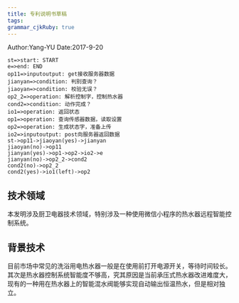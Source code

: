 ```yaml
---
title: 专利说明书草稿
tags: 
grammar_cjkRuby: true
---
```

Author:Yang-YU
Date:2017-9-20

```flow
st=>start: START
e=>end: END
op11=>inputoutput: get接收服务器数据
jianyan=>condition: 判别查询？
jiaoyan=>condition: 校验无误？
op2_2=>operation: 解析控制字，控制热水器
cond2=>condition: 动作完成？
io1=>operation: 返回状态
op1=>operation: 查询传感器数据，读取设置
op2=>operation: 生成状态字，准备上传
io2=>inputoutput: post向服务器返回数据
st->op11->jiaoyan(yes)->jianyan
jiaoyan(no)->op11
jianyan(yes)->op1->op2->io2->e
jianyan(no)->op2_2->cond2
cond2(no)->op2_2
cond2(yes)->io1(left)->op2

```
## **技术领域**

本发明涉及厨卫电器技术领域，特别涉及一种使用微信小程序的热水器远程智能控制系统。

## **背景技术**

目前市场中常见的洗浴用电热水器一般是在使用前打开电源开关，等待时间较长。其次是热水器控制系统智能度不够高，究其原因是当前承压式热水器改进难度大，现有的一种用在热水器上的智能混水阀能够实现自动输出恒温热水，但是相对独立。
